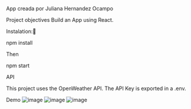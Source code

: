 App creada por Juliana Hernandez Ocampo 

Project objectives Build an App using React.

Instalation:🔧

npm install

Then

npm start


API

This project uses the OpenWeather API. The API Key is exported in a .env.


Demo
![image](https://user-images.githubusercontent.com/54121653/162003015-dcf9decf-cd0c-4ee7-aea8-55ba0cdeec68.png)
![image](https://user-images.githubusercontent.com/54121653/162003248-07090261-c87e-421b-b36f-f5eeaf76cbb8.png)
![image](https://user-images.githubusercontent.com/54121653/162003367-f156e8cf-f64b-43f1-9f9a-ee571e03af25.png)

